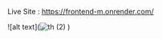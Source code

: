 
Live Site : https://frontend-m.onrender.com/

![alt text](![th (2)](https://github.com/priyanshuyadav07804/Image_gallary_backend/assets/80442935/9e0fbdd0-95f4-4566-ab85-74eca715f666)
)
